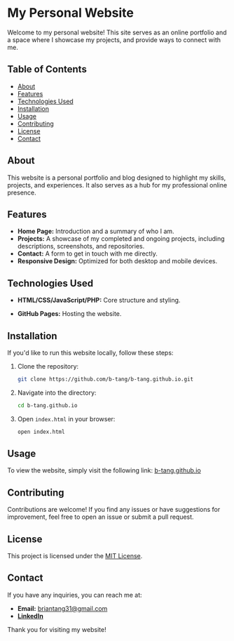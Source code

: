 # My Personal Website

Welcome to my personal website! This site serves as an online portfolio and a space where I showcase my projects, and provide ways to connect with me.

## Table of Contents

- [About](#about)
- [Features](#features)
- [Technologies Used](#technologies-used)
- [Installation](#installation)
- [Usage](#usage)
- [Contributing](#contributing)
- [License](#license)
- [Contact](#contact)

## About

This website is a personal portfolio and blog designed to highlight my skills, projects, and experiences. It also serves as a hub for my professional online presence.

## Features

- **Home Page:** Introduction and a summary of who I am.
- **Projects:** A showcase of my completed and ongoing projects, including descriptions, screenshots, and repositories.
- **Contact:** A form to get in touch with me directly.
- **Responsive Design:** Optimized for both desktop and mobile devices.

## Technologies Used

- **HTML/CSS/JavaScript/PHP:** Core structure and styling.
<!-- - **[Framework/Library Name]:** Used for building [specific feature, e.g., the frontend, backend]. -->
- **GitHub Pages:** Hosting the website.
<!-- - **[Other Technologies]:** Any additional tools or technologies used. -->

## Installation

If you'd like to run this website locally, follow these steps:

1. Clone the repository:
    ```bash
    git clone https://github.com/b-tang/b-tang.github.io.git
    ```
2. Navigate into the directory:
    ```bash
    cd b-tang.github.io
    ```
3. Open `index.html` in your browser:
    ```bash
    open index.html
    ```

## Usage

To view the website, simply visit the following link: [b-tang.github.io](https://b-tang.github.io/)

## Contributing

Contributions are welcome! If you find any issues or have suggestions for improvement, feel free to open an issue or submit a pull request.

## License

This project is licensed under the [MIT License](LICENSE).

## Contact

If you have any inquiries, you can reach me at:

- **Email:** briantang31@gmail.com
- **[LinkedIn](https://www.linkedin.com/in/briantang01/)**
<!-- - **Twitter:** [@YourTwitterHandle](https://twitter.com/briantangg) -->

Thank you for visiting my website!

